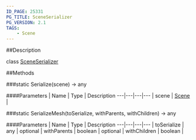```yaml
---
ID_PAGE: 25331
PG_TITLE: SceneSerializer
PG_VERSION: 2.1
TAGS:
    - Scene
---
```

##Description

class [SceneSerializer](/classes/2.2/SceneSerializer)



##Methods

###static Serialize(scene) &rarr; any



####Parameters
 | Name | Type | Description
---|---|---|---
 | scene | [Scene](/classes/2.2/Scene) | 

###static SerializeMesh(toSerialize, withParents, withChildren) &rarr; any



####Parameters
 | Name | Type | Description
---|---|---|---
 | toSerialize | any | 
optional | withParents | boolean | 
optional | withChildren | boolean | 

